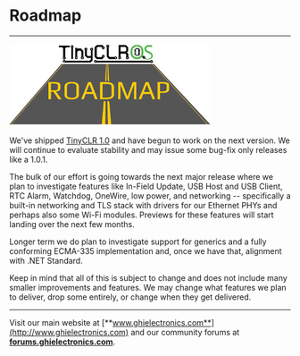 # Roadmap
---
![Roadmap](images/roadmap-noborder.jpg)

We've shipped [TinyCLR 1.0](https://forums.ghielectronics.com/t/starting-the-new-year-with-tinyclr-os-1-0/21895/) and have begun to work on the next version. We will continue to evaluate stability and may issue some bug-fix only releases like a 1.0.1.

The bulk of our effort is going towards the next major release where we plan to investigate features like In-Field Update, USB Host and USB Client, RTC Alarm, Watchdog, OneWire, low power, and networking -- specifically a built-in networking and TLS stack with drivers for our Ethernet PHYs and perhaps also some Wi-Fi modules. Previews for these features will start landing over the next few months.

Longer term we do plan to investigate support for generics and a fully conforming ECMA-335 implementation and, once we have that, alignment with .NET Standard.
 
Keep in mind that all of this is subject to change and does not include many smaller improvements and features. We may change what features we plan to deliver, drop some entirely, or change when they get delivered.

***

Visit our main website at [**www.ghielectronics.com**](http://www.ghielectronics.com) and our community forums at [**forums.ghielectronics.com**](https://forums.ghielectronics.com/).
